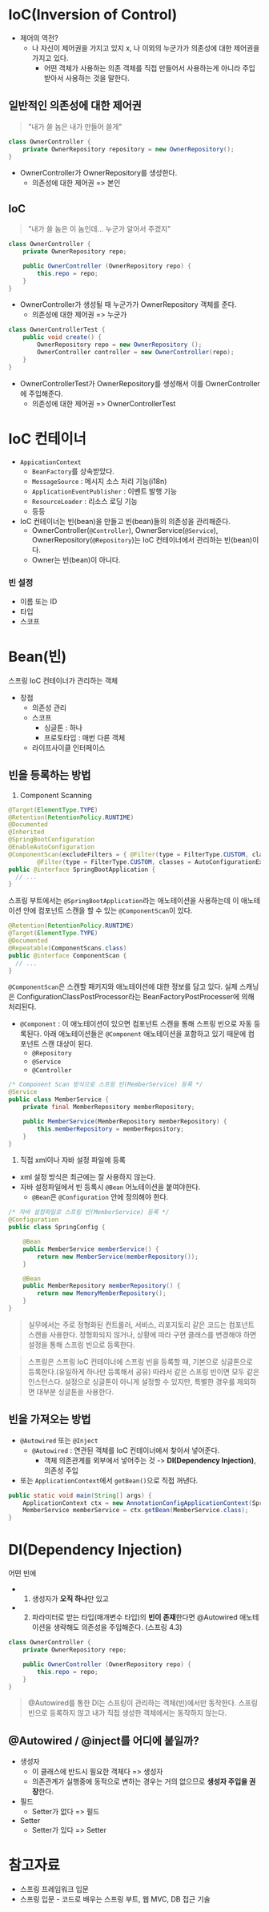 # IoC(Inversion of Control)
- 제어의 역전?
  - 나 자신이 제어권을 가지고 있지 x, 나 이외의 누군가가 의존성에 대한 제어권을 가지고 있다.
    - 어떤 객체가 사용하는 의존 객체를 직접 만들어서 사용하는게 아니라 주입 받아서 사용하는 것을 말한다.

## 일반적인 의존성에 대한 제어권
> "내가 쓸 놈은 내가 만들어 쓸게"
```java
class OwnerController {
    private OwnerRepository repository = new OwnerRepository();
}
```
- OwnerController가 OwnerRepository를 생성한다. 
  - 의존성에 대한 제어권 => 본인

## IoC
> "내가 쓸 놈은 이 놈인데... 누군가 알아서 주겠지"
```java
class OwnerController {
    private OwnerRepository repo;

    public OwnerController (OwnerRepository repo) {
        this.repo = repo;
    }
}
```
- OwnerController가 생성될 때 누군가가 OwnerRepository 객체를 준다.
  - 의존성에 대한 제어권 => 누군가

```java
class OwnerControllerTest {
    public void create() {
        OwnerRepository repo = new OwnerRepository ();
        OwnerController controller = new OwnerController(repo);
    }
}
```
- OwnerControllerTest가 OwnerRepository를 생성해서 이를 OwnerController에 주입해준다.
  - 의존성에 대한 제어권 => OwnerControllerTest

# IoC 컨테이너
- `AppicationContext`
  - `BeanFactory`를 상속받았다.
  - `MessageSource` : 메시지 소스 처리 기능(i18n)
  - `ApplicationEventPublisher` : 이벤트 발행 기능
  - `ResourceLoader` : 리소스 로딩 기능
  - 등등
- IoC 컨테이너는 빈(bean)을 만들고 빈(bean)들의 의존성을 관리해준다.
  - OwnerController(`@Controller`), OwnerService(`@Service`), OwnerRepository(`@Repository`)는 IoC 컨테이너에서 관리하는 빈(bean)이다.
  - Owner는 빈(bean)이 아니다.

### 빈 설정
- 이름 또는 ID
- 타입
- 스코프

# Bean(빈)
스프링 IoC 컨테이너가 관리하는 객체
- 장점
  - 의존성 관리
  - 스코프
    - 싱글톤 : 하나
    - 프로토타입 : 매번 다른 객체
  - 라이프사이클 인터페이스

## 빈을 등록하는 방법
1. Component Scanning

```java
@Target(ElementType.TYPE)
@Retention(RetentionPolicy.RUNTIME)
@Documented
@Inherited
@SpringBootConfiguration
@EnableAutoConfiguration
@ComponentScan(excludeFilters = { @Filter(type = FilterType.CUSTOM, classes = TypeExcludeFilter.class),
		@Filter(type = FilterType.CUSTOM, classes = AutoConfigurationExcludeFilter.class) })
public @interface SpringBootApplication {
  // ...
}
```
스프링 부트에서는 `@SpringBootApplication`라는 애노테이션을 사용하는데 이 애노테이션 안에 컴포넌트 스캔을 할 수 있는 `@ComponentScan`이 있다.

```java
@Retention(RetentionPolicy.RUNTIME)
@Target(ElementType.TYPE)
@Documented
@Repeatable(ComponentScans.class)
public @interface ComponentScan {
  // ...
}
```

`@ComponentScan`은 스캔할 패키지와 애노테이션에 대한 정보를 담고 있다. 실제 스캐닝은 ConfigurationClassPostProcessor라는 BeanFactoryPostProcesser에 의해 처리된다.

  - `@Component` : 이 애노테이션이 있으면 컴포넌트 스캔을 통해 스프링 빈으로 자동 등록된다. 아래 애노테이션들은 `@Component` 애노테이션을 포함하고 있기 때문에 컴포넌트 스캔 대상이 된다.
    - `@Repository`
    - `@Service`
    - `@Controller`
  
  ```java
  /* Component Scan 방식으로 스프링 빈(MemberService) 등록 */
  @Service 
  public class MemberService {
      private final MemberRepository memberRepository;

      public MemberService(MemberRepository memberRepository) {
          this.memberRepository = memberRepository;
      }
  }
  ```

1. 직접 xml이나 자바 설정 파일에 등록
  - xml 설정 방식은 최근에는 잘 사용하지 않는다.
  - 자바 설정파일에서 빈 등록시 `@Bean` 어노테이션을 붙여야한다.
    - `@Bean`은 `@Configuration` 안에 정의해야 한다.
  
  ```java
  /* 자바 설정파일로 스프링 빈(MemberService) 등록 */
  @Configuration
  public class SpringConfig {

      @Bean
      public MemberService memberService() {
          return new MemberService(memberRepository());
      }

      @Bean
      public MemberRepository memberRepository() {
          return new MemoryMemberRepository();
      }
  }
  ```

> 실무에서는 주로 정형화된 컨트롤러, 서비스, 리포지토리 같은 코드는 컴포넌트 스캔을 사용한다. 
> 정형화되지 않거나, 상황에 따라 구현 클래스를 변경해야 하면 설정을 통해 스프링 빈으로 등록한다.

> 스프링은 스프링 IoC 컨테이너에 스프링 빈을 등록할 때, 기본으로 싱글톤으로 등록한다.(유일하게 하나만 등록해서 공유) 따라서 같은 스프링 빈이면 모두 같은 인스턴스다. 설정으로 싱글톤이 아니게 설정할 수 있지만, 특별한 경우를 제외하면 대부분 싱글톤을 사용한다.


## 빈을 가져오는 방법
- `@Autowired` 또는 `@Inject`
  - `@Autowired` : 연관된 객체를 IoC 컨테이너에서 찾아서 넣어준다.
    - 객체 의존관계를 외부에서 넣어주는 것 -> **DI(Dependency Injection)**, 의존성 주입
- 또는 `ApplicationContext`에서 `getBean()`으로 직접 꺼낸다.

```java
public static void main(String[] args) {
    ApplicationContext ctx = new AnnotationConfigApplicationContext(SpringConfig.class);
    MemberService memberService = ctx.getBean(MemberService.class);
}
```

# DI(Dependency Injection)
어떤 빈에
- 1. 생성자가 **오직 하나**만 있고
- 2. 파라미터로 받는 타입(매개변수 타입)의 **빈이 존재**한다면
@Autowired 애노테이션을 생략해도 의존성을 주입해준다. (스프링 4.3)

```java
class OwnerController {
    private OwnerRepository repo;

    public OwnerController (OwnerRepository repo) {
        this.repo = repo;
    }
}
```
> @Autowired를 통한 DI는 스프링이 관리하는 객체(빈)에서만 동작한다. 스프링 빈으로 등록하지 않고 내가 직접 생성한 객체에서는 동작하지 않는다.

## @Autowired / @inject를 어디에 붙일까?
- 생성자
  - 이 클래스에 반드시 필요한 객체다 => 생성자
  - 의존관계가 실행중에 동적으로 변하는 경우는 거의 없으므로 **생성자 주입을 권장**한다.
- 필드
  - Setter가 없다 => 필드
- Setter
  - Setter가 있다 => Setter

# 참고자료
- 스프링 프레임워크 입문
- 스프링 입문 - 코드로 배우는 스프링 부트, 웹 MVC, DB 접근 기술



